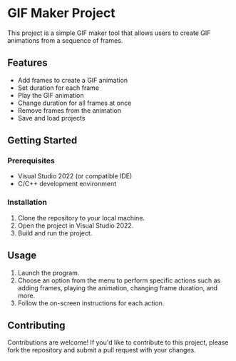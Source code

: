 # GIF Maker Project

This project is a simple GIF maker tool that allows users to create GIF animations from a sequence of frames.

## Features

- Add frames to create a GIF animation
- Set duration for each frame
- Play the GIF animation
- Change duration for all frames at once
- Remove frames from the animation
- Save and load projects

## Getting Started

### Prerequisites

- Visual Studio 2022 (or compatible IDE)
- C/C++ development environment

### Installation

1. Clone the repository to your local machine.
2. Open the project in Visual Studio 2022.
3. Build and run the project.

## Usage

1. Launch the program.
2. Choose an option from the menu to perform specific actions such as adding frames, playing the animation, changing frame duration, and more.
3. Follow the on-screen instructions for each action.

## Contributing

Contributions are welcome! If you'd like to contribute to this project, please fork the repository and submit a pull request with your changes.
